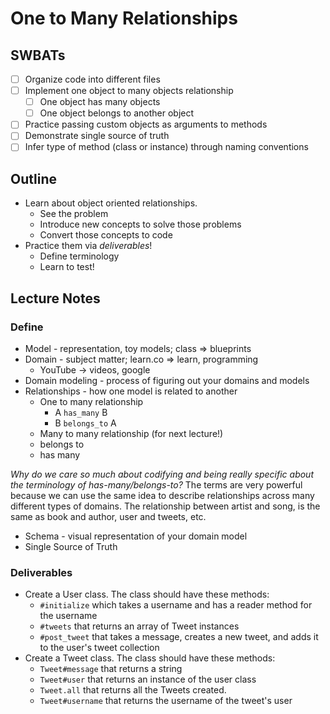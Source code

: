 # One to Many Relationships

## SWBATs

* [ ] Organize code into different files
* [ ] Implement one object to many objects relationship
  * [ ] One object has many objects
  * [ ] One object belongs to another object
* [ ] Practice passing custom objects as arguments to methods
* [ ] Demonstrate single source of truth
* [ ] Infer type of method (class or instance) through naming conventions

## Outline

* Learn about object oriented relationships.
  * See the problem
  * Introduce new concepts to solve those problems
  * Convert those concepts to code  
* Practice them via _deliverables_!
  * Define terminology
  * Learn to test!

## Lecture Notes

### Define

* Model - representation, toy models; class => blueprints
* Domain - subject matter; learn.co => learn, programming
  * YouTube -> videos, google
* Domain modeling - process of figuring out your domains and models
* Relationships - how one model is related to another
  * One to many relationship
    * A `has_many` B
    * B `belongs_to` A
  * Many to many relationship (for next lecture!)
  * belongs to
  * has many

_Why do we care so much about codifying and being really specific about the terminology of has-many/belongs-to?_ The terms are very powerful because we can use the same idea to describe relationships across many different types of domains. The relationship between artist and song, is the same as book and author, user and tweets, etc.

* Schema - visual representation of your domain model
* Single Source of Truth

### Deliverables

* Create a User class. The class should have these methods:
  * `#initialize` which takes a username and has a reader method for the username
  * `#tweets` that returns an array of Tweet instances
  * `#post_tweet` that takes a message, creates a new tweet, and adds it to the user's tweet collection
* Create a Tweet class. The class should have these methods:
  * `Tweet#message` that returns a string
  * `Tweet#user` that returns an instance of the user class
  * `Tweet.all` that returns all the Tweets created.
  * `Tweet#username` that returns the username of the tweet's user
